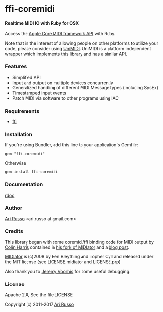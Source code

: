 # ffi-coremidi

#### Realtime MIDI IO with Ruby for OSX

Access the [Apple Core MIDI framework API](https://developer.apple.com/library/mac/#documentation/MusicAudio/Reference/CACoreMIDIRef/MIDIServices/) with Ruby.

Note that in the interest of allowing people on other platforms to utilize your code, please consider using [UniMIDI](http://github.com/arirusso/unimidi).  UniMIDI is a platform independent wrapper which implements this library and has a similar API.

### Features

* Simplified API
* Input and output on multiple devices concurrently
* Generalized handling of different MIDI Message types (including SysEx)
* Timestamped input events
* Patch MIDI via software to other programs using IAC

### Requirements

* [ffi](http://github.com/ffi/ffi)

### Installation

If you're using Bundler, add this line to your application's Gemfile:

`gem "ffi-coremidi"`

Otherwise

`gem install ffi-coremidi`

### Documentation

[rdoc](http://rubydoc.info/github/arirusso/ffi-coremidi)

### Author

[Ari Russo](http://github.com/arirusso) <ari.russo at gmail.com>

### Credits

This library began with some coremidi/ffi binding code for MIDI output by [Colin Harris](http://github.com/aberant) contained in [his fork of MIDIator](http://github.com/aberant/midiator) and a [blog post](http://aberant.tumblr.com/post/694878119/sending-midi-sysex-with-core-midi-and-ruby-ffi).

[MIDIator](http://github.com/bleything/midiator) is (c)2008 by Ben Bleything and Topher Cyll and released under the MIT license (see LICENSE.midiator and LICENSE.prp)

Also thank you to [Jeremy Voorhis](http://github.com/jvoorhis) for some useful debugging.

### License

Apache 2.0, See the file LICENSE

Copyright (c) 2011-2017 [Ari Russo](http://github.com/arirusso)
